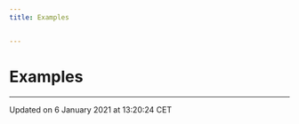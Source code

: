 ```yaml
---
title: Examples


---
```


# Examples






-------------------------------

Updated on  6 January 2021 at 13:20:24 CET
